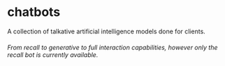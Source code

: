 # chatbots
A collection of talkative artificial intelligence models done for clients. 
###### From recall to generative to full interaction capabilities, however only the recall bot is currently available. 

